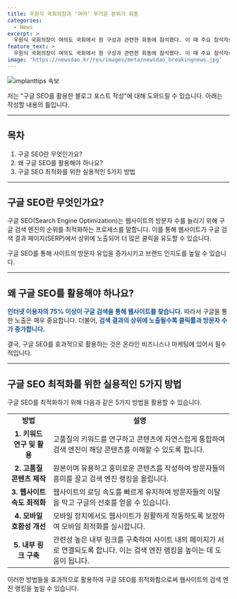 ```yaml
---
title: 우원식 국회의장과 '여야' 무거운 분위기 회동
categories:
  - News
excerpt: >
  우원식 국회의장이 여의도 국회에서 원 구성과 관련한 회동에 참석했다. 이 때 주요 참석자로는 국민의힘의 배준영 원내수석부대표와 추경호 원내대표, 그리고 더불어민주당의 박찬대 원내대표 등이 있었다.
feature_text: >
  우원식 국회의장이 여의도 국회에서 원 구성과 관련한 회동에 참석했다. 이 때 주요 참석자로는 국민의힘의 배준영 원내수석부대표와 추경호 원내대표, 그리고 더불어민주당의 박찬대 원내대표 등이 있었다.
image: 'https://newsdao.kr/res/images/meta/newsdao_breakingnews.jpg'
---
```


<p><img src="https://newsdao.kr/res/images/meta/newsdao_breakingnews.jpg" alt="implanttips 속보" /></p>

<p>저는 "구글 SEO를 활용한 블로그 포스트 작성"에 대해 도와드릴 수 있습니다. 아래는 작성할 내용의 틀입니다.</p>

<hr />

<h2 data-ke-size="size26">목차</h2>

<ol>
<li>구글 SEO란 무엇인가요?</li>
<li>왜 구글 SEO를 활용해야 하나요?</li>
<li>구글 SEO 최적화를 위한 실용적인 5가지 방법</li>
</ol>

<hr />

<h2 data-ke-size="size26">구글 SEO란 무엇인가요?</h2>

<p data-ke-size="size16"></p>

<p>구글 SEO(Search Engine Optimization)는 웹사이트의 방문자 수를 늘리기 위해 구글 검색 엔진의 순위를 최적화하는 프로세스를 말합니다. 이를 통해 웹사이트가 구글 검색 결과 페이지(SERP)에서 상위에 노출되어 더 많은 클릭을 유도할 수 있습니다.</p>

<p>구글 SEO를 통해 사이트의 방문자 유입을 증가시키고 브랜드 인지도를 높일 수 있습니다.</p>

<hr />

<h2 data-ke-size="size26">왜 구글 SEO를 활용해야 하나요?</h2>

<p data-ke-size="size16"></p>

<p><b><span style="color: #1a5490;">인터넷 이용자의 75% 이상이 구글 검색을 통해 웹사이트를 찾습니다.</span></b> 따라서 구글을 통한 노출은 매우 중요합니다. 더불어, <b><span style="color: #1a5490;">검색 결과의 상위에 노출될수록 클릭률과 방문자 수가 증가합니다.</span></b></p>

<p>결국, 구글 SEO를 효과적으로 활용하는 것은 온라인 비즈니스나 마케팅에 있어서 필수적입니다.</p>

<hr />

<h2 data-ke-size="size26">구글 SEO 최적화를 위한 실용적인 5가지 방법</h2>

<p data-ke-size="size16"></p>

<p>구글 SEO를 최적화하기 위해 다음과 같은 5가지 방법을 활용할 수 있습니다.</p>

<table>
  <tr>
    <td style="text-align: center; height: 17px;"><b>방법</b></td>
    <td style="text-align: center; height: 17px;"><b>설명</b></td>
  </tr>
  <tr>
    <td style="text-align: center; height: 17px;"><b>1. 키워드 연구 및 활용</b></td>
    <td>고품질의 키워드를 연구하고 콘텐츠에 자연스럽게 통합하여 검색 엔진이 해당 콘텐츠를 이해할 수 있도록 합니다.</td>
  </tr>
  <tr>
    <td style="text-align: center; height: 17px;"><b>2. 고품질 콘텐츠 제작</b></td>
    <td>원본이며 유용하고 흥미로운 콘텐츠를 작성하여 방문자들의 흥미를 끌고 검색 엔진 랭킹을 올립니다.</td>
  </tr>
  <tr>
    <td style="text-align: center; height: 17px;"><b>3. 웹사이트 속도 최적화</b></td>
    <td>웹사이트의 로딩 속도를 빠르게 유지하여 방문자들의 이탈을 막고 구글의 선호를 얻을 수 있습니다.</td>
  </tr>
  <tr>
    <td style="text-align: center; height: 17px;"><b>4. 모바일 호환성 개선</b></td>
    <td>모바일 장치에서도 웹사이트가 원활하게 작동하도록 보장하여 모바일 최적화를 실시합니다.</td>
  </tr>
  <tr>
    <td style="text-align: center; height: 17px;"><b>5. 내부 링크 구축</b></td>
    <td>관련성 높은 내부 링크를 구축하여 사이트 내의 페이지가 서로 연결되도록 합니다. 이는 검색 엔진 랭킹을 높이는 데 도움이 됩니다.</td>
  </tr>
</table>

<p>이러한 방법들을 효과적으로 활용하여 구글 SEO를 최적화함으로써 웹사이트의 검색 엔진 랭킹을 높일 수 있습니다.</p>

<p data-ke-size="size16">&nbsp;</p>

